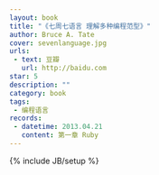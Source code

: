 ```yaml
---
layout: book 
title: "《七周七语言 理解多种编程范型》"
author: Bruce A. Tate
cover: sevenlanguage.jpg
urls:
 - text: 豆瓣
   url: http://baidu.com
star: 5
description: ""
category: book 
tags: 
 - 编程语言
records:
 - datetime: 2013.04.21
   content: 第一章 Ruby
---
```

{% include JB/setup %}
